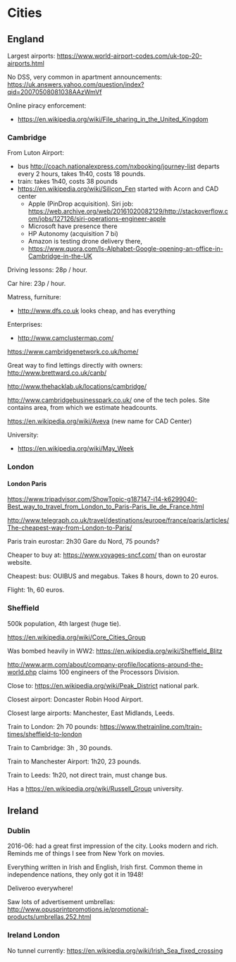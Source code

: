 # Cities

## England

Largest airports: <https://www.world-airport-codes.com/uk-top-20-airports.html>

No DSS, very common in apartment announcements: <https://uk.answers.yahoo.com/question/index?qid=20070508081038AAzWmVf>

Online piracy enforcement:

- https://en.wikipedia.org/wiki/File_sharing_in_the_United_Kingdom

### Cambridge

From Luton Airport:

- bus http://coach.nationalexpress.com/nxbooking/journey-list departs every 2 hours, takes 1h40, costs 18 pounds.
- train: takes 1h40, costs 38 pounds
- https://en.wikipedia.org/wiki/Silicon_Fen started with Acorn and CAD center
    - Apple (PinDrop acquisition). Siri job: https://web.archive.org/web/20161020082129/http://stackoverflow.com/jobs/127126/siri-operations-engineer-apple
    - Microsoft have presence there
    - HP Autonomy (acquisition 7 bi)
    - Amazon is testing drone delivery there,
    - https://www.quora.com/Is-Alphabet-Google-opening-an-office-in-Cambridge-in-the-UK

Driving lessons: 28p / hour.

Car hire: 23p / hour.

Matress, furniture:

- http://www.dfs.co.uk looks cheap, and has everything

Enterprises:

- http://www.camclustermap.com/

https://www.cambridgenetwork.co.uk/home/

Great way to find lettings directly with owners: http://www.brettward.co.uk/canb/

http://www.thehacklab.uk/locations/cambridge/

http://www.cambridgebusinesspark.co.uk/ one of the tech poles. Site contains area, from which we estimate headcounts.

https://en.wikipedia.org/wiki/Aveva (new name for CAD Center)

University:

- <https://en.wikipedia.org/wiki/May_Week>

### London

#### London Paris

<https://www.tripadvisor.com/ShowTopic-g187147-i14-k6299040-Best_way_to_travel_from_London_to_Paris-Paris_Ile_de_France.html>

<http://www.telegraph.co.uk/travel/destinations/europe/france/paris/articles/The-cheapest-way-from-London-to-Paris/>

Paris train eurostar: 2h30 Gare du Nord, 75 pounds?

Cheaper to buy at: <https://www.voyages-sncf.com/> than on eurostar website.

Cheapest: bus: OUIBUS and megabus. Takes 8 hours, down to 20 euros.

Flight: 1h, 60 euros.

### Sheffield

500k population, 4th largest (huge tie).

<https://en.wikipedia.org/wiki/Core_Cities_Group>

Was bombed heavily in WW2: <https://en.wikipedia.org/wiki/Sheffield_Blitz>

<http://www.arm.com/about/company-profile/locations-around-the-world.php> claims 100 engineers of the Processors Division.

Close to: <https://en.wikipedia.org/wiki/Peak_District> national park.

Closest airport: Doncaster Robin Hood Airport.

Closest large airports: Manchester, East Midlands, Leeds.

Train to London: 2h 70 pounds: <https://www.thetrainline.com/train-times/sheffield-to-london>

Train to Cambridge: 3h , 30 pounds.

Train to Manchester Airport: 1h20, 23 pounds.

Train to Leeds: 1h20, not direct train, must change bus.

Has a <https://en.wikipedia.org/wiki/Russell_Group> university.

## Ireland

### Dublin

2016-06: had a great first impression of the city. Looks modern and rich. Reminds me of things I see from New York on movies.

Everything written in Irish and English, Irish first. Common theme in independence nations, they only got it in 1948!

Deliveroo everywhere!

Saw lots of advertisement umbrellas: http://www.opusprintpromotions.ie/promotional-products/umbrellas.252.html

### Ireland London

No tunnel currently: <https://en.wikipedia.org/wiki/Irish_Sea_fixed_crossing>
